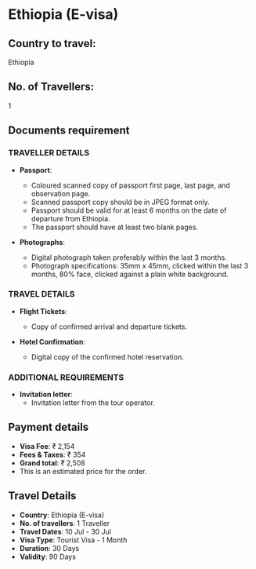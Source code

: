 # Ethiopia (E-visa)

## Country to travel:
Ethiopia

## No. of Travellers:
1

## Documents requirement

### TRAVELLER DETAILS

- **Passport**:
  - Coloured scanned copy of passport first page, last page, and observation page.
  - Scanned passport copy should be in JPEG format only.
  - Passport should be valid for at least 6 months on the date of departure from Ethiopia.
  - The passport should have at least two blank pages.

- **Photographs**:
  - Digital photograph taken preferably within the last 3 months.
  - Photograph specifications: 35mm x 45mm, clicked within the last 3 months, 80% face, clicked against a plain white background.

### TRAVEL DETAILS

- **Flight Tickets**:
  - Copy of confirmed arrival and departure tickets.

- **Hotel Confirmation**:
  - Digital copy of the confirmed hotel reservation.

### ADDITIONAL REQUIREMENTS

- **Invitation letter**:
  - Invitation letter from the tour operator.

## Payment details

- **Visa Fee**: ₹ 2,154
- **Fees & Taxes**: ₹ 354
- **Grand total**: ₹ 2,508
- This is an estimated price for the order.

## Travel Details

- **Country**: Ethiopia (E-visa)
- **No. of travellers**: 1 Traveller
- **Travel Dates**: 10 Jul - 30 Jul
- **Visa Type**: Tourist Visa - 1 Month
- **Duration**: 30 Days
- **Validity**: 90 Days
